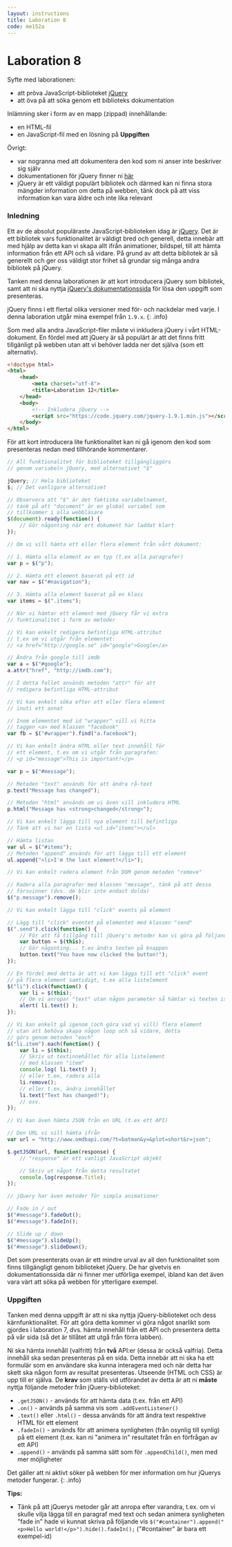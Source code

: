 ```yaml
---
layout: instructions
title: Laboration 8
code: me152a
---
```


# Laboration 8

Syfte med laborationen:

* att pröva JavaScript-biblioteket [jQuery](https://jquery.com/)
* att öva på att söka genom ett biblioteks dokumentation

Inlämning sker i form av en mapp (zippad) innehållande:

* en HTML-fil
* en JavaScript-fil med en lösning på __Uppgiften__

Övrigt:

* var nogranna med att dokumentera den kod som ni anser inte beskriver sig själv
* dokumentationen för jQuery finner ni [här](http://api.jquery.com/)
* jQuery är ett väldigt populärt bibliotek och därmed kan ni finna stora mängder information om detta på webben, tänk dock på att viss information kan vara äldre och inte lika relevant

### Inledning

Ett av de absolut populäraste JavaScript-biblioteken idag är [jQuery](https://jquery.com/). Det är ett bibliotek vars funktionalitet är väldigt bred och generell, detta innebär att med hjälp av detta kan vi skapa allt ifrån animationer, bildspel,  till att hämta information från ett API och så vidare. På grund av att detta bibliotek är så generellt och ger oss väldigt stor frihet så grundar sig många andra bibliotek på jQuery. 

Tanken med denna laborationen är att kort introducera jQuery som bibliotek, samt att ni ska nyttja [jQuery's dokumentationssida](http://api.jquery.com/) för lösa den uppgift som presenteras.

jQuery finns i ett flertal olika versioner med för- och nackdelar med varje. I denna laboration utgår mina exempel från `1.9.x`.
{: .info}

Som med alla andra JavaScript-filer måste vi inkludera jQuery i vårt HTML-dokument. En fördel med att jQuery är så populärt är att det finns fritt tillgänligt på webben utan att vi behöver ladda ner det själva (som ett alternativ).

``` html
<!doctype html>
<html>
    <head>
        <meta charset="utf-8">
        <title>Laboration 12</title>
    </head>
    <body>
        <!-- Inkludera jQuery -->
        <script src="https://code.jquery.com/jquery-1.9.1.min.js"></script>
    </body>
</html>
```

För att kort introducera lite funktionalitet kan ni gå igenom den kod som presenteras nedan med tillhörande kommentarer.

``` js
// All funktionalitet för biblioteket tillgängliggörs
// genom variabeln jQuery, med alternativet "$"

jQuery; // Hela biblioteket
$; // Det vanligare alternativet

// Observera att "$" är det faktiska variabelnamnet,
// tänk på att "document" är en global variabel som
// tillkommer i alla webbläsare
$(document).ready(function() {
    // Gör någonting när ert dokument har laddat klart
});

// Om vi vill hämta ett eller flera element från vårt dokument:

// 1. Hämta alla element av en typ (t.ex alla paragrafer)
var p = $("p");

// 2. Hämta ett element baserat på ett id
var nav = $("#navigation");

// 3. Hämta alla element baserat på en klass
var items = $(".items");

// När vi hämtar ett element med jQuery får vi extra
// funktionalitet i form av metoder

// Vi kan enkelt redigera befintliga HTML-attribut
// t.ex om vi utgår från elementet:
// <a href="http://google.se" id="google">Google</a>

// Ändra från google till imdb
var a = $("#google");
a.attr("href", "http://imdb.com");

// I detta fallet används metoden "attr" för att
// redigera befintliga HTML-attribut

// Vi kan enkelt söka efter ett eller flera element
// inuti ett annat

// Inom elementet med id "wrapper" vill vi hitta
// taggen <a> med klassen "facebook"
var fb = $("#wrapper").find("a.facebook");

// Vi kan enkelt ändra HTML eller text innehåll för
// ett element, t.ex om vi utgår från paragrafen:
// <p id="message">This is important!</p>

var p = $("#message");

// Metoden "text" används för att ändra rå-text
p.text("Message has changed");

// Metoden "html" används om vi även vill inkludera HTML
p.html("Message has <strong>changed</strong>");

// Vi kan enkelt lägga till nya element till befintliga
// Tänk att vi har en lista <ul id="items"></ul>

// Hämta listan
var ul = $("#items");
// Metoden "append" används för att lägga till ett element
ul.append("<li>I'm the last element!</li>");

// Vi kan enkelt radera element från DOM genom metoden "remove"

// Radera alla paragrafer med klassen "message", tänk på att dessa
// försvinner (dvs. de blir inte endast dolda)
$("p.message").remove();

// Vi kan enkelt lägga till "click" events på element

// Lägg till "click" eventet på elementet med klassen "send"
$(".send").click(function() {
    // För att få tillgång till jQuery's metoder kan vi göra på följande vis
    var button = $(this);
    // Gör någonting... t.ex ändra texten på knappen
    button.text("You have now clicked the button!");
});

// En fördel med detta är att vi kan lägga till ett "click" event
// på flera element samtidigt, t.ex alla listelement
$("li").click(function() {
    var li = $(this);
    // Om vi anropar "text" utan någon parameter så hämtar vi texten istället
    alert( li.text() );
});

// Vi kan enkelt gå igenom (och göra vad vi vill) flera element
// utan att behöva skapa någon loop och så vidare, detta
// görs genom metoden "each"
$("li.item").each(function() {
    var li = $(this);
    // Skriv ut textinnehållet för alla listelement
    // med klassen "item"
    console.log( li.text() );
    // eller t.ex, radera alla
    li.remove();
    // eller t.ex, ändra innehållet
    li.text("Text has changed!");
    // osv.
});

// Vi kan även hämta JSON från en URL (t.ex ett API)

// Den URL vi vill hämta ifrån
var url = "http://www.omdbapi.com/?t=batman&y=&plot=short&r=json";

$.getJSON(url, function(response) {
    // "response" är ett vanligt JavaScript objekt

    // Skriv ut något från detta resultatet
    console.log(response.Title);
});

// jQuery har även metoder för simpla animationer

// Fade in / out
$("#message").fadeOut();
$("#message").fadeIn();

// Slide up / down
$("#message").slideUp();
$("#message").slideDown();
``` 

Det som presenterats ovan är ett mindre urval av all den funktionalitet som finns tillgängligt genom biblioteket jQuery. De har givetvis en dokumentationssida där ni finner mer utförliga exempel, ibland kan det även vara värt att söka på webben för ytterligare exempel.

### Uppgiften

Tanken med denna uppgift är att ni ska nyttja jQuery-biblioteket och dess kärnfunktionalitet. För att göra detta kommer vi göra något snarlikt som gjordes i laboration 7, dvs. hämta innehåll från ett API och presentera detta på vår sida (så det är tillåtet att utgå från förra labben).

Ni ska hämta innehåll (valfritt) från **två** API:er (dessa är också valfria). Detta innehåll ska sedan presenteras på en sida. Detta innebär att ni ska ha ett formulär som en användare ska kunna interagera med och när detta har skett ska någon form av resultat presenteras. Utseende (HTML och CSS) är upp till er själva. De **krav** som ställs vid utförandet av detta är att ni **måste** nyttja följande metoder från jQuery-biblioteket:

* `.getJSON()` - används för att hämta data (t.ex. från ett API)
* `.on()` - används på samma vis som `.addEventListener()`
* `.text()` eller `.html()` - dessa används för att ändra text respektive HTML för ett element
* `.fadeIn()` - används för att animera synligheten (från osynlig till synlig) på ett element (t.ex. kan ni "animera in" resultatet från en förfrågan av ett API)
* `.append()` - används på samma sätt som för `.appendChild()`, men med mer möjligheter

Det gäller att ni aktivt söker på webben för mer information om hur jQuerys metoder fungerar.
{: .info}

**Tips:**

* Tänk på att jQuerys metoder går att anropa efter varandra, t.ex. om vi skulle vilja lägga till en paragraf med text och sedan animera synligheten "fade in" hade vi kunnat skriva på följande vis `$("#container").append("<p>Hello world!</p>").hide().fadeIn();` ("#container" är bara ett exempel-id)
